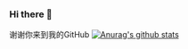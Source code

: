 ### Hi there 👋
谢谢你来到我的GitHub
[![Anurag's github stats](https://github-readme-stats.vercel.app/api?username=DINGDANGMAOUP)](https://github.com/anuraghazra/github-readme-stats)
<!--
**DINGDANGMAOUP/DINGDANGMAOUP** is a ✨ _special_ ✨ repository because its `README.md` (this file) appears on your GitHub profile.

Here are some ideas to get you started:

- 🔭 I’m currently working on ...
- 🌱 I’m currently learning ...
- 👯 I’m looking to collaborate on ...
- 🤔 I’m looking for help with ...
- 💬 Ask me about ...
- 📫 How to reach me: ...
- 😄 Pronouns: ...
- ⚡ Fun fact: ...
-->
